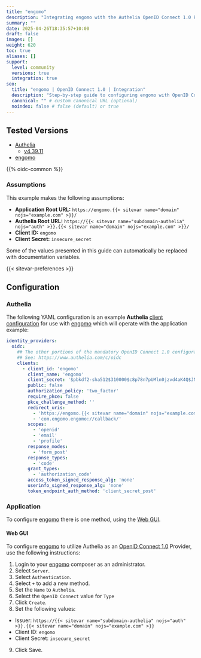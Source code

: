 ```yaml
---
title: "engomo"
description: "Integrating engomo with the Authelia OpenID Connect 1.0 Provider."
summary: ""
date: 2025-04-26T18:35:57+10:00
draft: false
images: []
weight: 620
toc: true
aliases: []
support:
  level: community
  versions: true
  integration: true
seo:
  title: "engomo | OpenID Connect 1.0 | Integration"
  description: "Step-by-step guide to configuring engomo with OpenID Connect 1.0 for secure SSO. Enhance your login flow using Authelia’s modern identity management."
  canonical: "" # custom canonical URL (optional)
  noindex: false # false (default) or true
---
```


## Tested Versions

- [Authelia]
  - [v4.39.11](https://github.com/authelia/authelia/releases/tag/v4.39.11)
- [engomo]

{{% oidc-common %}}

### Assumptions

This example makes the following assumptions:

- __Application Root URL:__ `https://engomo.{{< sitevar name="domain" nojs="example.com" >}}/`
- __Authelia Root URL:__ `https://{{< sitevar name="subdomain-authelia" nojs="auth" >}}.{{< sitevar name="domain" nojs="example.com" >}}/`
- __Client ID:__ `engomo`
- __Client Secret:__ `insecure_secret`

Some of the values presented in this guide can automatically be replaced with documentation variables.

{{< sitevar-preferences >}}

## Configuration

### Authelia

The following YAML configuration is an example __Authelia__ [client configuration] for use with [engomo] which will
operate with the application example:

```yaml {title="configuration.yml"}
identity_providers:
  oidc:
    ## The other portions of the mandatory OpenID Connect 1.0 configuration go here.
    ## See: https://www.authelia.com/c/oidc
    clients:
      - client_id: 'engomo'
        client_name: 'engomo'
        client_secret: '$pbkdf2-sha512$310000$c8p78n7pUMln0jzvd4aK4Q$JNRBzwAo0ek5qKn50cFzzvE9RXV88h1wJn5KGiHrD0YKtZaR/nCb2CJPOsKaPK0hjf.9yHxzQGZziziccp6Yng'  # The digest of 'insecure_secret'.
        public: false
        authorization_policy: 'two_factor'
        require_pkce: false
        pkce_challenge_method: ''
        redirect_uris:
          - 'https://engomo.{{< sitevar name="domain" nojs="example.com" >}}/auth'
          - 'com.engomo.engomo://callback/'
        scopes:
          - 'openid'
          - 'email'
          - 'profile'
        response_modes:
          - 'form_post'
        response_types:
          - 'code'
        grant_types:
          - 'authorization_code'
        access_token_signed_response_alg: 'none'
        userinfo_signed_response_alg: 'none'
        token_endpoint_auth_method: 'client_secret_post'
```

### Application

To configure [engomo] there is one method, using the [Web GUI](#web-gui).

#### Web GUI

To configure [engomo] to utilize Authelia as an [OpenID Connect 1.0] Provider, use the following instructions:

1. Login to your [engomo] composer as an administrator.
2. Select `Server`.
3. Select `Authentication`.
4. Select `+` to add a new method.
5. Set the `Name` to `Authelia`.
6. Select the `OpenID Connect` value for `Type`
7. Click `Create`.
8. Set the following values:
  - Issuer: `https://{{< sitevar name="subdomain-authelia" nojs="auth" >}}.{{< sitevar name="domain" nojs="example.com" >}}`
  - Client ID: `engomo`
  - Client Secret: `insecure_secret`
9. Click Save.

[Authelia]: https://www.authelia.com
[engomo]: https://engomo.com/
[OpenID Connect 1.0]: ../../introduction.md
[client configuration]: ../../../../configuration/identity-providers/openid-connect/clients.md

